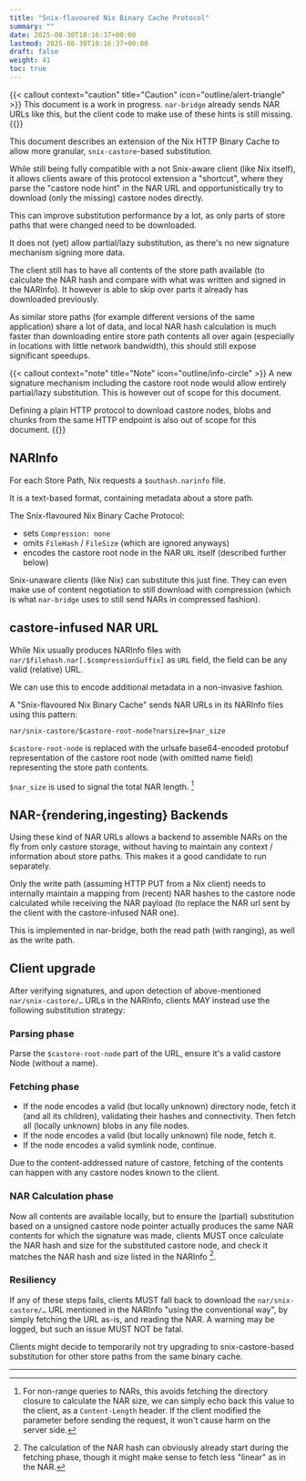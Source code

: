 ```yaml
---
title: "Snix-flavoured Nix Binary Cache Protocol"
summary: ""
date: 2025-08-30T10:16:37+00:00
lastmod: 2025-08-30T10:16:37+00:00
draft: false
weight: 41
toc: true
---
```


{{< callout context="caution" title="Caution" icon="outline/alert-triangle" >}}
This document is a work in progress. `nar-bridge` already sends NAR URLs like
this, but the client code to make use of these hints is still missing.
{{</callout>}}

This document describes an extension of the Nix HTTP Binary Cache to allow more
granular, `snix-castore`-based substitution.

While still being fully compatible with a not Snix-aware client (like Nix
itself), it allows clients aware of this protocol extension a "shortcut", where
they parse the "castore node hint" in the NAR URL and opportunistically try to
download (only the missing) castore nodes directly.

This can improve substitution performance by a lot, as only parts of store paths
that were changed need to be downloaded.

It does not (yet) allow partial/lazy substitution, as there's no new signature
mechanism signing more data.

The client still has to have all contents of the store path available (to
calculate the NAR hash and compare with what was written and signed in the
NARInfo). It however is able to skip over parts it already has downloaded
previously.

As similar store paths (for example different versions of the same application)
share a lot of data, and local NAR hash calculation is much faster than
downloading entire store path contents all over again (especially in locations
with little network bandwidth), this should still expose significant speedups.

{{< callout context="note" title="Note" icon="outline/info-circle" >}}
A new signature mechanism including the castore root node would allow entirely
partial/lazy substitution. This is however out of scope for this document.

Defining a plain HTTP protocol to download castore nodes, blobs and chunks from
the same HTTP endpoint is also out of scope for this document.
{{</callout>}}

## NARInfo
For each Store Path, Nix requests a `$outhash.narinfo` file.

It is a text-based format, containing metadata about a store path.

The Snix-flavoured Nix Binary Cache Protocol:
 - sets `Compression: none`
 - omits `FileHash` / `FileSize` (which are ignored anyways)
 - encodes the castore root node in the NAR `URL` itself (described further
   below)

Snix-unaware clients (like Nix) can substitute this just fine. They can even
make use of content negotiation to still download with compression (which is
what `nar-bridge` uses to still send NARs in compressed fashion).

## castore-infused NAR URL
While Nix usually produces NARInfo files with
`nar/$filehash.nar[.$compressionSuffix]` as `URL` field, the field can be any
valid (relative) URL.

We can use this to encode additional metadata in a non-invasive fashion.

A "Snix-flavoured Nix Binary Cache" sends NAR URLs in its NARInfo files using
this pattern:

`nar/snix-castore/$castore-root-node?narsize=$nar_size`

`$castore-root-node` is replaced with the urlsafe base64-encoded protobuf
representation of the castore root node (with omitted name field) representing
the store path contents.

`$nar_size` is used to signal the total NAR length. [^nar-size]

## NAR-{rendering,ingesting} Backends
Using these kind of NAR URLs allows a backend to assemble NARs on the fly from
only castore storage, without having to maintain any context / information about
store paths. This makes it a good candidate to run separately.

Only the write path (assuming HTTP PUT from a Nix client) needs to internally
maintain a mapping from (recent) NAR hashes to the castore node calculated while
receiving the NAR payload (to replace the NAR url sent by the client with the
castore-infused NAR one).

This is implemented in nar-bridge, both the read path (with ranging), as well as
the write path.

## Client upgrade
After verifying signatures, and upon detection of above-mentioned
`nar/snix-castore/…` URLs in the NARInfo, clients MAY instead use the following
substitution strategy:

### Parsing phase
Parse the `$castore-root-node` part of the URL, ensure it's a valid castore Node
(without a name).

### Fetching phase
 - If the node encodes a valid (but locally unknown) directory node, fetch it
   (and all its children), validating their hashes and connectivity.
   Then fetch all (locally unknown) blobs in any file nodes.
 - If the node encodes a valid (but locally unknown) file node, fetch it.
 - If the node encodes a valid symlink node, continue.

Due to the content-addressed nature of castore, fetching of the contents
can happen with any castore nodes known to the client.

### NAR Calculation phase
Now all contents are available locally, but to ensure the (partial) substitution
based on a unsigned castore node pointer actually produces the same NAR
contents for which the signature was made, clients MUST once calculate the NAR
hash and size for the substituted castore node, and check it matches the NAR
hash and size listed in the NARInfo [^nar-calc].

### Resiliency
If any of these steps fails, clients MUST fall back to download the
`nar/snix-castore/…` URL mentioned in the NARInfo "using the conventional way",
by simply fetching the URL as-is, and reading the NAR.
A warning may be logged, but such an issue MUST NOT be fatal.

Clients might decide to temporarily not try upgrading to snix-castore-based
substitution for other store paths from the same binary cache.

---
[^nar-size]: For non-range queries to NARs, this avoids fetching the directory
             closure to calculate the NAR size, we can simply echo back this
             value to the client, as a `Content-Length` header.
             If the client modified the parameter before sending the request, it
             won't cause harm on the server side.
[^nar-calc]: The calculation of the NAR hash can obviously already start during
             the fetching phase, though it might make sense to fetch less
             "linear" as in the NAR.
